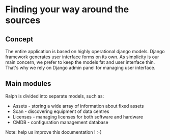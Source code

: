 # Finding your way around the sources

## Concept

The entire application is based on highly operational django models. Django framework generates user interface forms on its own. As simplicity is our main concern, we prefer to keep the models fat and user interface thin. That's why we rely on Django admin panel for managing user interface.

## Main modules

Ralph is divided into separate models, such as:
* Assets - storing a wide array of information about fixed assets
* Scan - discovering equipment of data centres
* Licenses - managing licenses for both software and hardware
* CMDB - configuration management database

Note: help us improve this documentation ! :-)
